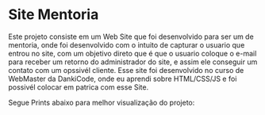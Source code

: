 # Site Mentoria


Este projeto consiste em um Web Site que foi desenvolvido para ser um de mentoria, onde foi desenvolvido com o intuito de capturar o usuario que entrou no site, com um objetivo direto que é que o usuario coloque o e-mail para receber um retorno do administrador do site, e assim ele conseguir um contato com um opssivél cliente. Esse site foi desenvolvido no curso de WebMaster da DankiCode, onde eu aprendi sobre HTML/CSS/JS e foi possivél colocar em patrica com esse Site.


Segue Prints abaixo para melhor visualização do projeto: